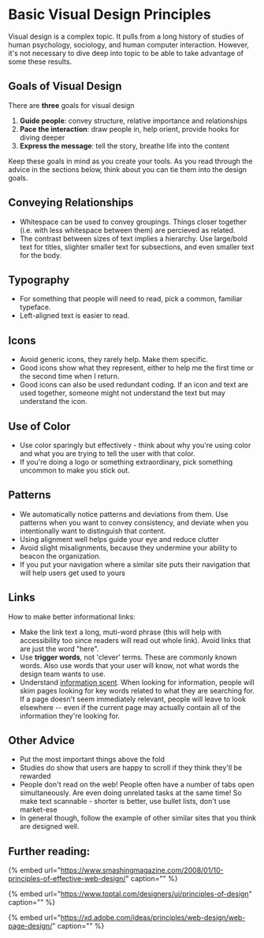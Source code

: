 # Basic Visual Design Principles

Visual design is a complex topic. It pulls from a long history of studies of human psychology, sociology, and human computer interaction. However, it's not necessary to dive deep into topic to be able to take advantage of some these results. 

## Goals of Visual Design

There are **three** goals for visual design

1. **Guide people**: convey structure, relative importance and relationships
2. **Pace the interaction**: draw people in, help orient, provide hooks for diving deeper
3. **Express the message**: tell the story, breathe life into the content  

Keep these goals in mind as you create your tools. As you read through the advice in the sections below, think about you can tie them into the design goals.

## Conveying Relationships

* Whitespace can be used to convey groupings. Things closer together \(i.e. with less whitespace between them\) are percieved as related.
* The contrast between sizes of text implies a hierarchy. Use large/bold text for titles, slighter smaller text for subsections, and even smaller text for the body. 

## Typography

* For something that people will need to read, pick a common, familiar typeface.
* Left-aligned text is easier to read.

## Icons

* Avoid generic icons, they rarely help. Make them specific.
* Good icons show what they represent, either to help me the first time or the second time when I return.
* Good icons can also be used redundant coding. If an icon and text are used together, someone might not understand the text but may understand the icon.  

## Use of Color

* Use color sparingly but effectively - think about why you're using color and what you are trying to tell the user with that color.
* If you're doing a logo or something extraordinary, pick something uncommon to make you stick out.

## Patterns

* We automatically notice patterns and deviations from them. Use patterns when you want to convey consistency, and deviate when you intentionally want to distinguish that content.
* Using alignment well helps guide your eye and reduce clutter
* Avoid slight misalignments, because they undermine your ability to beacon the organization.
* If you put your navigation where a similar site puts their navigation that will help users get used to yours

## Links

How to make better informational links:

* Make the link text a long, muti-word phrase \(this will help with accessibility too since readers will read out whole link\). Avoid links that are just the word "here".
* Use **trigger words**, not 'clever' terms. These are commonly known words. Also use words that your user will know, not what words the design team wants to use.
* Understand [information scent](https://www.nngroup.com/articles/information-scent/). When looking for information, people will skim pages looking for key words related to what they are searching for. If a page doesn't seem immediately relevant, people will leave to look elsewhere -- even if the current page may actually contain all of the information they're looking for. 

## Other Advice

* Put the most important things above the fold
* Studies do show that users are happy to scroll if they think they'll be rewarded
* People don't read on the web! People often have a number of tabs open simultaneously. Are even doing unrelated tasks at the same time! So make text scannable - shorter is better, use bullet lists, don't use market-ese
* In general though, follow the example of other similar sites that you think are designed well. 

## Further reading:

{% embed url="https://www.smashingmagazine.com/2008/01/10-principles-of-effective-web-design/" caption="" %}

{% embed url="https://www.toptal.com/designers/ui/principles-of-design" caption="" %}

{% embed url="https://xd.adobe.com/ideas/principles/web-design/web-page-design/" caption="" %}

